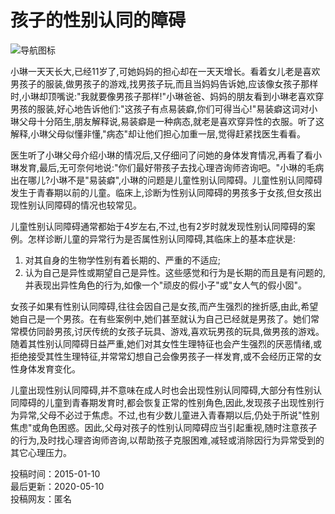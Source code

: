 # 孩子的性别认同的障碍

![导航图标](/a2017/img/linkpath1.gif)

小琳一天天长大,已经11岁了,可她妈妈的担心却在一天天增长。看着女儿老是喜欢男孩子的服装,做男孩子的游戏,找男孩子玩,而且当妈妈告诉她,应该像女孩子那样时,小琳却顶嘴说:"我就要像男孩子那样!"小琳爸爸、妈妈的朋友看到小琳老喜欢穿男孩的服装,好心地告诉他们:"这孩子有点易装癖,你们可得当心!"易装癖这词对小琳父母十分陌生,朋友解释说,易装癖是一种病态,就老是喜欢穿异性的衣服。听了这解释,小琳父母似懂非懂,"病态"却让他们担心加重一层,觉得赶紧找医生看看。

医生听了小琳父母介绍小琳的情况后,又仔细问了问她的身体发育情况,再看了看小琳发育,最后,无可奈何地说:"你们最好带孩子去找心理咨询师咨询吧。"小琳的毛病出在哪儿?小琳不是"易装癖",小琳的问题是儿童性别认同障碍。儿童性别认同障碍发生于青春期以前的儿童。临床上,诊断为性别认同障碍的男孩多于女孩,但女孩出现性别认同障碍的情况也较常见。

儿童性别认同障碍通常都始于4岁左右,不过,也有2岁时就发现性别认同障碍的案例。怎样诊断儿童的异常行为是否属性别认同障碍,其临床上的基本症状是:
1. 对其自身的生物学性别有着长期的、严重的不适应;
2. 认为自己是异性或期望自己是异性。这些感觉和行为是长期的而且是有问题的,并表现出异性角色的行为,如像一个"顽皮的假小子"或"女人气的假小囡"。

女孩子如果有性别认同障碍,往往会因自己是女孩,而产生强烈的挫折感,由此,希望她自己是一个男孩。在有些案例中,她们甚至就认为自己已经就是男孩了。她们常常模仿同龄男孩,讨厌传统的女孩子玩具、游戏,喜欢玩男孩的玩具,做男孩的游戏。随着其性别认同障碍日益严重,她们对其女性生理特征也会产生强烈的厌恶情绪,或拒绝接受其性生理特征,并常常幻想自己会像男孩子一样发育,或不会经历正常的女性身体发育变化。

儿童出现性别认同障碍,并不意味在成人时也会出现性别认同障碍,大部分有性别认同障碍的儿童到青春期发育时,都会恢复正常的性别角色,因此,发现孩子出现性别行为异常,父母不必过于焦虑。不过,也有少数儿童进入青春期以后,仍处于所说"性别焦虑"或角色困惑。因此,父母对孩子的性别认同障碍应当引起重视,随时注意孩子的行为,及时找心理咨询师咨询,以帮助孩子克服困难,减轻或消除因行为异常受到的其它心理压力。

投稿时间：2015-01-10  
最后更新：2020-05-10  
投稿网友：匿名  